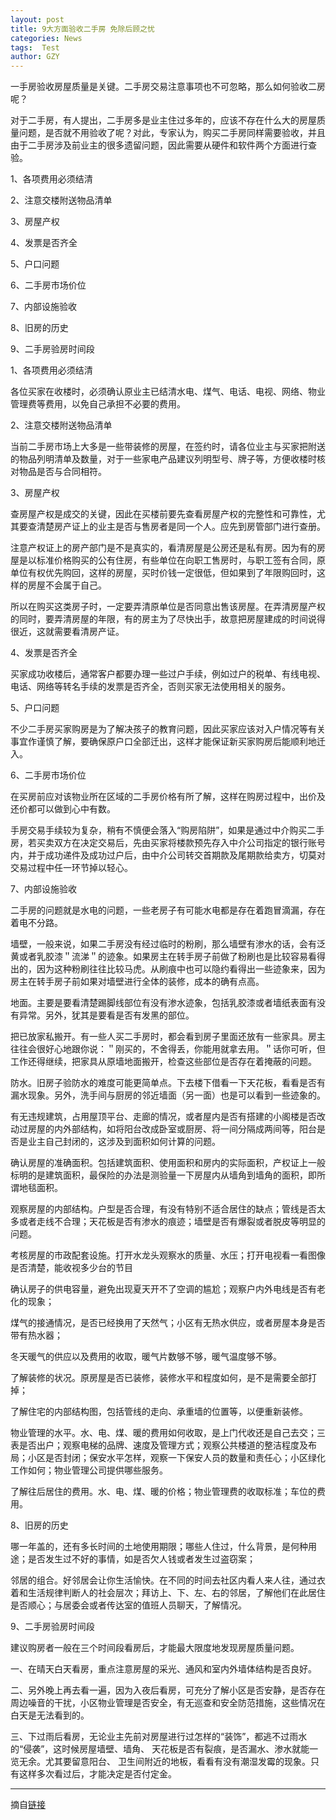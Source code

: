 ```yaml
---
layout: post
title: 9大方面验收二手房 免除后顾之忧
categories: News
tags:  Test
author: GZY
---
```


一手房验收房屋质量是关键。二手房交易注意事项也不可忽略，那么如何验收二房呢？

对于二手房，有人提出，二手房多是业主住过多年的，应该不存在什么大的房屋质量问题，是否就不用验收了呢？对此，专家认为，购买二手房同样需要验收，并且由于二手房涉及前业主的很多遗留问题，因此需要从硬件和软件两个方面进行查验。

1、各项费用必须结清

2、注意交楼附送物品清单

3、房屋产权

4、发票是否齐全

5、户口问题

6、二手房市场价位

7、内部设施验收

8、旧房的历史

9、二手房验房时间段

1、各项费用必须结清

各位买家在收楼时，必须确认原业主已结清水电、煤气、电话、电视、网络、物业管理费等费用，以免自己承担不必要的费用。

2、注意交楼附送物品清单

当前二手房市场上大多是一些带装修的房屋，在签约时，请各位业主与买家把附送的物品列明清单及数量，对于一些家电产品建议列明型号、牌子等，方便收楼时核对物品是否与合同相符。

3、房屋产权

查房屋产权是成交的关键，因此在买楼前要先查看房屋产权的完整性和可靠性，尤其要查清楚房产证上的业主是否与售房者是同一个人。应先到房管部门进行查册。

注意产权证上的房产部门是不是真实的，看清房屋是公房还是私有房。因为有的房屋是以标准价格购买的公有住房，有些单位在向职工售房时，与职工签有合同，原单位有权优先购回，这样的房屋，买时价钱一定很低，但如果到了年限购回时，这样的房屋不会属于自己。

所以在购买这类房子时，一定要弄清原单位是否同意出售该房屋。在弄清房屋产权的同时，要弄清房屋的年限，有的房主为了尽快出手，故意把房屋建成的时间说得很近，这就需要看清房产证。

4、发票是否齐全

买家成功收楼后，通常客户都要办理一些过户手续，例如过户的税单、有线电视、电话、网络等转名手续的发票是否齐全，否则买家无法使用相关的服务。

5、户口问题

不少二手房买家购房是为了解决孩子的教育问题，因此买家应该对入户情况等有关事宜作谨慎了解，要确保原户口全部迁出，这样才能保证新买家购房后能顺利地迁入。

6、二手房市场价位

在买房前应对该物业所在区域的二手房价格有所了解，这样在购房过程中，出价及还价都可以做到心中有数。

手房交易手续较为复杂，稍有不慎便会落入“购房陷阱”，如果是通过中介购买二手房，若买卖双方在决定交易后，先由买家将楼款预先存入中介公司指定的银行账号内，并于成功递件及成功过户后，由中介公司转交首期款及尾期款给卖方，切莫对交易过程中任一环节掉以轻心。

7、内部设施验收

二手房的问题就是水电的问题，一些老房子有可能水电都是存在着跑冒滴漏，存在着电不分路。

墙壁，一般来说，如果二手房没有经过临时的粉刷，那么墙壁有渗水的话，会有泛黄或者乳胶漆＂流涕＂的迹象。如果房主在转手房子前做了粉刷也是比较容易看得出的，因为这种粉刷往往比较马虎。从刷痕中也可以隐约看得出一些迹象来，因为房主在转手房子前如果对墙壁进行全体的装修，成本的确有点高。

地面。主要是要看清楚踢脚线部位有没有渗水迹象，包括乳胶漆或者墙纸表面有没有异常。另外，犹其是要看是否有发黑的部位。

把已放家私搬开。有一些人买二手房时，都会看到房子里面还放有一些家具。房主往往会很好心地跟你说：＂刚买的，不舍得丢，你能用就拿去用。＂话你可听，但工作还得继续，把家具从原墙地面搬开，检查这些部位是否存在着掩蔽的问题。

防水。旧房子验防水的难度可能更简单点。下去楼下借看一下天花板，看看是否有漏水现象。另外，洗手间与厨房的邻近墙面（另一面）也是可以看到一些迹象的。

有无违规建筑，占用屋顶平台、走廊的情况，或者屋内是否有搭建的小阁楼是否改动过房屋的内外部结构，如将阳台改成卧室或厨房、将一间分隔成两间等，阳台是否是业主自己封闭的，这涉及到面积如何计算的问题。

确认房屋的准确面积。包括建筑面积、使用面积和房内的实际面积，产权证上一般标明的是建筑面积，最保险的办法是测验量一下房屋内从墙角到墙角的面积，即所谓地毯面积。

观察房屋的内部结构。户型是否合理，有没有特别不适合居住的缺点；管线是否太多或者走线不合理；天花板是否有渗水的痕迹；墙壁是否有爆裂或者脱皮等明显的问题。

考核房屋的市政配套设施。打开水龙头观察水的质量、水压；打开电视看一看图像是否清楚，能收视多少台的节目

确认房子的供电容量，避免出现夏天开不了空调的尴尬；观察户内外电线是否有老化的现象；

煤气的接通情况，是否已经换用了天然气；小区有无热水供应，或者房屋本身是否带有热水器；

冬天暖气的供应以及费用的收取，暖气片数够不够，暖气温度够不够。

了解装修的状况。原房屋是否已装修，装修水平和程度如何，是不是需要全部打掉；

了解住宅的内部结构图，包括管线的走向、承重墙的位置等，以便重新装修。

物业管理的水平。水、电、煤、暖的费用如何收取，是上门代收还是自己去交；三表是否出户；观察电梯的品牌、速度及管理方式；观察公共楼道的整洁程度及布局；小区是否封闭；保安水平怎样，观察一下保安人员的数量和责任心；小区绿化工作如何；物业管理公司提供哪些服务。

了解往后居住的费用。水、电、煤、暖的价格；物业管理费的收取标准；车位的费用。

8、旧房的历史

哪一年盖的，还有多长时间的土地使用期限；哪些人住过，什么背景，是何种用途；是否发生过不好的事情，如是否欠人钱或者发生过盗窃案；

邻居的组合。好邻居会让你生活愉快。在不同的时间去社区内看人来人往，通过衣着和生活规律判断人的社会层次；拜访上、下、左、右的邻居，了解他们在此居住是否顺心；与居委会或者传达室的值班人员聊天，了解情况。

9、二手房验房时间段

建议购房者一般在三个时间段看房后，才能最大限度地发现房屋质量问题。

一、在晴天白天看房，重点注意房屋的采光、通风和室内外墙体结构是否良好。

二、另外晚上再去看一遍，因为入夜后看房，可充分了解小区是否安静，是否存在周边噪音的干扰，小区物业管理是否安全，有无巡查和安全防范措施，这些情况在白天是无法看到的。

三、下过雨后看房，无论业主先前对房屋进行过怎样的“装饰”，都逃不过雨水的“侵袭”，这时候房屋墙壁、墙角、 天花板是否有裂痕，是否漏水、渗水就能一览无余。尤其要留意阳台、 卫生间附近的地板，看看有没有潮湿发霉的现象。只有这样多次看过后，才能决定是否付定金。

*****

摘自[链接](http://house.qq.com/a/20140922/013381.htm)